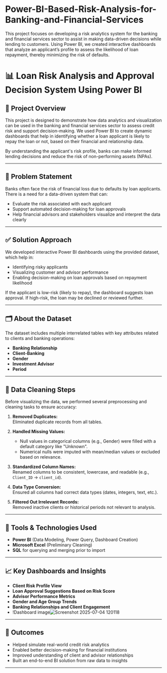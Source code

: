 # Power-BI-Based-Risk-Analysis-for-Banking-and-Financial-Services
This project focuses on developing a risk analytics system for the banking and financial services sector to assist in making data-driven decisions while lending to customers. Using Power BI, we created interactive dashboards that analyze an applicant’s profile to assess the likelihood of loan repayment, thereby minimizing the risk of defaults.
# 📊 Loan Risk Analysis and Approval Decision System Using Power BI

## 📌 Project Overview

This project is designed to demonstrate how data analytics and visualization can be used in the banking and financial services sector to assess credit risk and support decision-making. We used Power BI to create dynamic dashboards that help in identifying whether a loan applicant is likely to repay the loan or not, based on their financial and relationship data.

By understanding the applicant's risk profile, banks can make informed lending decisions and reduce the risk of non-performing assets (NPAs).

---

## 🎯 Problem Statement

Banks often face the risk of financial loss due to defaults by loan applicants. There is a need for a data-driven system that can:

- Evaluate the risk associated with each applicant
- Support automated decision-making for loan approvals
- Help financial advisors and stakeholders visualize and interpret the data clearly

---

## ✅ Solution Approach

We developed interactive Power BI dashboards using the provided dataset, which help in:

- Identifying risky applicants
- Visualizing customer and advisor performance
- Enabling decision-making on loan approvals based on repayment likelihood

If the applicant is low-risk (likely to repay), the dashboard suggests loan approval. If high-risk, the loan may be declined or reviewed further.

---

## 🗂️ About the Dataset

The dataset includes multiple interrelated tables with key attributes related to clients and banking operations:

- **Banking Relationship**  
- **Client-Banking**  
- **Gender**  
- **Investment Advisor**  
- **Period**


---

## 🧼 Data Cleaning Steps

Before visualizing the data, we performed several preprocessing and cleaning tasks to ensure accuracy:

1. **Removed Duplicates:**  
   Eliminated duplicate records from all tables.

2. **Handled Missing Values:**  
   - Null values in categorical columns (e.g., Gender) were filled with a default category like "Unknown".  
   - Numerical nulls were imputed with mean/median values or excluded based on relevance.

3. **Standardized Column Names:**  
   Renamed columns to be consistent, lowercase, and readable (e.g., `Client_ID` → `client_id`).

4. **Data Type Conversion:**  
   Ensured all columns had correct data types (dates, integers, text, etc.).

5. **Filtered Out Irrelevant Records:**  
   Removed inactive clients or historical periods not relevant to analysis.



---

## 🧰 Tools & Technologies Used

- **Power BI** (Data Modeling, Power Query, Dashboard Creation)
- **Microsoft Excel** (Preliminary Cleaning)
- **SQL** for querying and merging prior to import

---

## 📈 Key Dashboards and Insights

- **Client Risk Profile View**  
- **Loan Approval Suggestions Based on Risk Score**  
- **Advisor Performance Metrics**  
- **Gender and Age Group Trends**  
- **Banking Relationships and Client Engagement**
- !Dashboard image![Screenshot 2025-07-04 120118](https://github.com/user-attachments/assets/643e6286-d8ab-45ee-bc9d-1cebf841380e)


---

## 📌 Outcomes

- Helped simulate real-world credit risk analytics
- Enabled better decision-making for financial institutions
- Improved understanding of client and advisor relationships
- Built an end-to-end BI solution from raw data to insights

---



